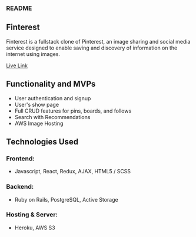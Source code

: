 ### README

## Finterest

Finterest is a fullstack clone of Pinterest, an image sharing and social media service designed to enable saving and discovery of information on the internet using images.

[Live Link](https://finterest-project.herokuapp.com/#/)

## Functionality and MVPs
* User authentication and signup
* User's show page
* Full CRUD features for pins, boards, and follows
* Search with Recommendations
* AWS Image Hosting

## Technologies Used
### Frontend:
* Javascript, React, Redux, AJAX, HTML5 / SCSS

### Backend:
* Ruby on Rails, PostgreSQL, Active Storage

### Hosting & Server:
* Heroku, AWS S3
